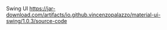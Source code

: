 Swing UI https://jar-download.com/artifacts/io.github.vincenzopalazzo/material-ui-swing/1.0.3/source-code